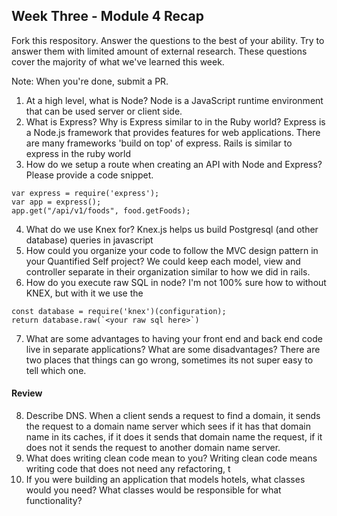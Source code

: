 ## Week Three - Module 4 Recap

Fork this respository. Answer the questions to the best of your ability. Try to answer them with limited amount of external research. These questions cover the majority of what we've learned this week. 

Note: When you're done, submit a PR. 

1. At a high level, what is Node?
Node is a JavaScript runtime environment that can be used server or client side. 
2. What is Express? Why is Express similar to in the Ruby world?
Express is a Node.js framework that provides features for web applications. There are many frameworks 'build on top' of express. Rails is similar to express in the ruby world
3. How do we setup a route when creating an API with Node and Express? Please provide a code snippet.
```
var express = require('express');
var app = express();
app.get("/api/v1/foods", food.getFoods);
```
4. What do we use Knex for?
Knex.js helps us build Postgresql (and other database) queries in javascript
5. How could you organize your code to follow the MVC design pattern in your Quantified Self project?
We could keep each model, view and controller separate in their organization similar to how we did in rails.
6. How do you execute raw SQL in node?
I'm not 100% sure how to without KNEX, but with it we use the
```
const database = require('knex')(configuration);  
return database.raw(`<your raw sql here>`)
```
7. What are some advantages to having your front end and back end code live in separate applications? What are some disadvantages?
There are two places that things can go wrong, sometimes its not super easy to tell which one.

#### Review  

8. Describe DNS.
When a client sends a request to find a domain, it sends the request to a domain name server which sees if it has that domain name in its caches, if it does it sends that domain name the request, if it does not it sends the request to another domain name server.
9. What does writing clean code mean to you?
Writing clean code means writing code that does not need any refactoring, t
10. If you were building an application that models hotels, what classes would you need? What classes would be responsible for what functionality?
